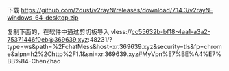 下载
https://github.com/2dust/v2rayN/releases/download/7.14.3/v2rayN-windows-64-desktop.zip


复制下面的，在软件中通过剪切板导入
vless://cc55632b-bf18-4aa1-a3a2-75371446f0eb@369639.xyz:48231/?type=ws&path=%2FchatMess&host=xr.369639.xyz&security=tls&fp=chrome&alpn=h2%2Chttp%2F1.1&sni=xr.369639.xyz#MyVpn%E7%BE%A4%E7%BB%84-ChenZhao
